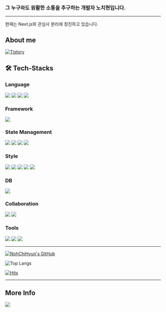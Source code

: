 ### 그 누구와도 원활한 소통을 추구하는 개발자 노치현입니다.

---

현재는 Next.js와 관심사 분리에 정진하고 있습니다.

## About me

  <span>
  <a href = "https://juniortunar.tistory.com/"> <img alt="Tistory" src ="https://img.shields.io/badge/Tistory-black.svg?&style=for-the-badge"/></a>

## 🛠️ Tech-Stacks

### Language

 <img src="https://img.shields.io/badge/html5-E34F26?style=for-the-badge&logo=html5&logoColor=white">
 <img src="https://img.shields.io/badge/javascript-F7DF1E?style=for-the-badge&logo=javascript&logoColor=black">
 <img src="https://img.shields.io/badge/typescript-%23007ACC.svg?style=for-the-badge&logo=typescript&logoColor=white">
 <img src="https://img.shields.io/badge/react-61DAFB?style=for-the-badge&logo=react&logoColor=black">

### Framework

 <img src="https://img.shields.io/badge/Next.js-000000?style=for-the-badge&logo=next.js&logoColor=white">

### State Management

 <img src="https://img.shields.io/badge/Recoil-3578E5?style=for-the-badge&logo=recoil&logoColor=white">
    <img src="https://img.shields.io/badge/-React%20Query-FF4154?style=for-the-badge&logo=react%20query&logoColor=white">
    <img src="https://img.shields.io/badge/Redux-593D88?style=for-the-badge&logo=redux&logoColor=white">
  <img src="https://img.shields.io/badge/zustand-%2320232a.svg?style=for-the-badge&logo=zustand&logoColor=%2361DAFB">

### Style

<img src="https://img.shields.io/badge/css-38B2AC?style=for-the-badge&logo=css3&logoColor=white">
 <img src="https://img.shields.io/badge/Sass-CC6699?style=for-the-badge&logo=Sass&logoColor=white">
 <img src="https://img.shields.io/badge/Tailwind-38B2AC?style=for-the-badge&logo=tailwind-css&logoColor=white">
 <img src="https://img.shields.io/badge/Styled--components-db7093?style=for-the-badge&logo=styled-components&logoColor=white">
<img src="https://img.shields.io/badge/shadcn%2Fui-000000?style=for-the-badge&logo=shadcnui&logoColor=white">

### DB

  <img src="https://img.shields.io/badge/Supabase-3ECF8E?style=for-the-badge&logo=supabase&logoColor=white">

### Collaboration

<img src="https://img.shields.io/badge/discord-5865F2?style=for-the-badge&logo=discord&logoColor=white">
<img src="https://img.shields.io/badge/slack-4A154B?style=for-the-badge&logo=slack&logoColor=white">

### Tools

<img src="https://img.shields.io/badge/Visual_Studio-5C2D91?style=for-the-badge&logo=cursor&logoColor=white">
<img src="https://img.shields.io/badge/github-181717?style=for-the-badge&logo=github&logoColor=white">
<img src="https://img.shields.io/badge/Figma-F24E1E?style=for-the-badge&logo=figma&logoColor=white">

---

[![NohChiHyun's GitHub](https://github-readme-stats.vercel.app/api?username=kelvin-chihyun&theme=react&show_icons=true&custom_title=NohChiHyun's_Activity&rank_icon=github)](https://github.com/anuraghazra/github-readme-stats)

![Top Langs](https://github-readme-stats.vercel.app/api/top-langs/?username=kelvin-chihyun&layout=compact&theme=tokyonight)

[![Hits](https://hits.seeyoufarm.com/api/count/incr/badge.svg?url=https%3A%2F%2Fgithub.com%2Fkelvin-chihyun&count_bg=%2379C83D&title_bg=%23555555&icon=&icon_color=%23E7E7E7&title=hits&edge_flat=false)](https://hits.seeyoufarm.com)

---

## More Info

<a href= "mailto:shclgus111@gmail.com"><img src="https://img.shields.io/badge/Gmail-D14836?style=for-the-badge&logo=gmail&logoColor=white"></a>
